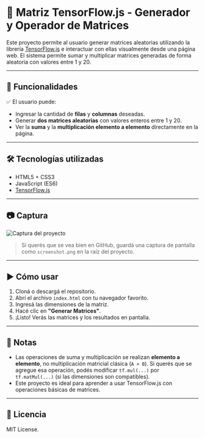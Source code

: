 # 🧠 Matriz TensorFlow.js - Generador y Operador de Matrices

Este proyecto permite al usuario generar matrices aleatorias utilizando la librería [TensorFlow.js](https://www.tensorflow.org/js) e interactuar con ellas visualmente desde una página web. El sistema permite sumar y multiplicar matrices generadas de forma aleatoria con valores entre 1 y 20.

---

## 🚀 Funcionalidades

✅ El usuario puede:
- Ingresar la cantidad de **filas** y **columnas** deseadas.
- Generar **dos matrices aleatorias** con valores enteros entre 1 y 20.
- Ver la **suma** y la **multiplicación elemento a elemento** directamente en la página.

---

## 🛠️ Tecnologías utilizadas

- HTML5 + CSS3
- JavaScript (ES6)
- [TensorFlow.js](https://cdn.jsdelivr.net/npm/@tensorflow/tfjs)

---

## 📷 Captura

![Captura del proyecto](screenshot.png)

> Si querés que se vea bien en GitHub, guardá una captura de pantalla como `screenshot.png` en la raíz del proyecto.

---

## ▶️ Cómo usar

1. Cloná o descargá el repositorio.
2. Abrí el archivo `index.html` con tu navegador favorito.
3. Ingresá las dimensiones de la matriz.
4. Hacé clic en **"Generar Matrices"**.
5. ¡Listo! Verás las matrices y los resultados en pantalla.

---

## 📌 Notas

- Las operaciones de suma y multiplicación se realizan **elemento a elemento**, no multiplicación matricial clásica (`A × B`). Si querés que se agregue esa operación, podés modificar `tf.mul(...)` por `tf.matMul(...)` (si las dimensiones son compatibles).
- Este proyecto es ideal para aprender a usar TensorFlow.js con operaciones básicas de matrices.

---

## 📄 Licencia

MIT License.
